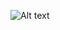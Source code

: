 ![Alt text]([image_url_or_path](https://github.com/NaderElbadrawy7/sales-NTI-/blob/main/Screenshot%202025-01-23%20125009.png))
